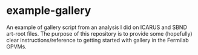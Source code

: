 # example-gallery
An example of gallery script from an analysis I did on ICARUS and SBND art-root files. The purpose of this repository is to provide some (hopefully) clear instructions/reference to getting started with gallery in the Fermilab GPVMs.
